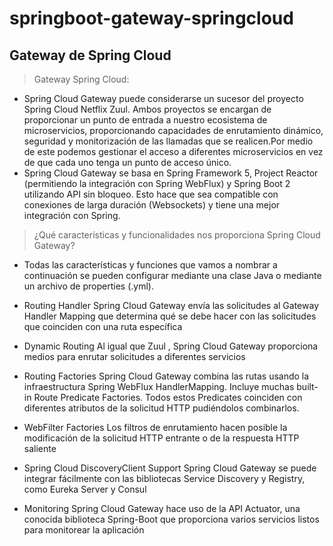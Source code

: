 # springboot-gateway-springcloud
## Gateway de Spring Cloud	

> Gateway Spring Cloud: 
- Spring Cloud Gateway puede considerarse un sucesor del proyecto Spring Cloud Netflix Zuul. Ambos proyectos se encargan de proporcionar un punto de entrada a nuestro ecosistema de microservicios, proporcionando capacidades de enrutamiento dinámico, seguridad y monitorización de las llamadas que se realicen.Por medio de este podemos gestionar el acceso a diferentes microservicios en vez de que cada uno tenga un punto de acceso único.
- Spring Cloud Gateway se basa en Spring Framework 5, Project Reactor (permitiendo la integración con Spring WebFlux) y Spring Boot 2 utilizando API sin bloqueo. Esto hace que sea compatible con conexiones de larga duración (Websockets) y tiene una mejor integración con Spring.

> ¿Qué características y funcionalidades nos proporciona Spring Cloud Gateway?
- Todas las características y funciones que vamos a nombrar a continuación se pueden configurar mediante una clase Java o mediante un archivo de properties (.yml).

- Routing Handler	Spring Cloud Gateway envía las solicitudes al Gateway Handler Mapping que determina qué se debe hacer con las solicitudes que coinciden con una ruta específica
- Dynamic Routing	Al igual que Zuul , Spring Cloud Gateway proporciona medios para enrutar solicitudes a diferentes servicios
- Routing Factories	Spring Cloud Gateway combina las rutas usando la infraestructura Spring WebFlux HandlerMapping. Incluye muchas built-in Route Predicate Factories. Todos estos Predicates coinciden con diferentes atributos de la solicitud HTTP pudiéndolos combinarlos.
- WebFilter Factories	Los filtros de enrutamiento hacen posible la modificación de la solicitud HTTP entrante o de la respuesta HTTP saliente
- Spring Cloud DiscoveryClient Support	Spring Cloud Gateway se puede integrar fácilmente con las bibliotecas Service Discovery y Registry, como Eureka Server y Consul
- Monitoring	Spring Cloud Gateway hace uso de la API Actuator, una conocida biblioteca Spring-Boot que proporciona varios servicios listos para monitorear la aplicación